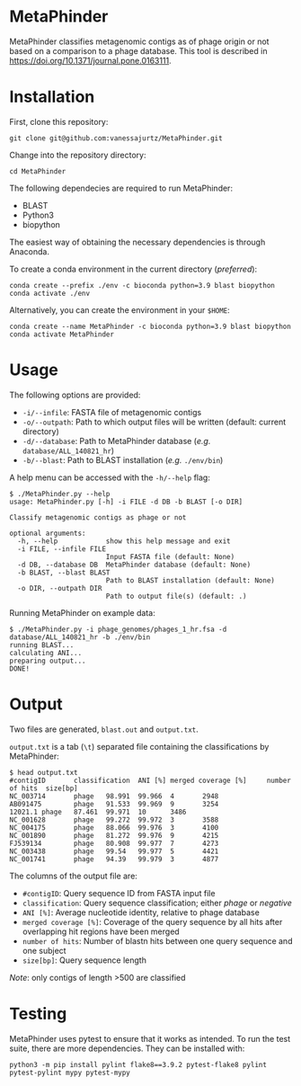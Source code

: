 # MetaPhinder

MetaPhinder classifies metagenomic contigs as of phage origin or not based on a comparison to a phage database. This tool is described in https://doi.org/10.1371/journal.pone.0163111.

# Installation

First, clone this repository:

```
git clone git@github.com:vanessajurtz/MetaPhinder.git
```

Change into the repository directory:

```
cd MetaPhinder
```

The following dependecies are required to run MetaPhinder:

* BLAST
* Python3
* biopython

The easiest way of obtaining the necessary dependencies is through Anaconda.

To create a conda environment in the current directory (*preferred*):

```
conda create --prefix ./env -c bioconda python=3.9 blast biopython
conda activate ./env
```

Alternatively, you can create the environment in your `$HOME`:

```
conda create --name MetaPhinder -c bioconda python=3.9 blast biopython
conda activate MetaPhinder
```

# Usage

The following options are provided:

* `-i/--infile`: FASTA file of metagenomic contigs
* `-o/--outpath`: Path to which output files will be written (default: current directory)
* `-d/--database`: Path to MetaPhinder database (*e.g.* `database/ALL_140821_hr`)
* `-b/--blast`: Path to BLAST installation (*e.g.* `./env/bin`)

A help menu can be accessed with the `-h/--help` flag:

```
$ ./MetaPhinder.py --help
usage: MetaPhinder.py [-h] -i FILE -d DB -b BLAST [-o DIR]

Classify metagenomic contigs as phage or not

optional arguments:
  -h, --help            show this help message and exit
  -i FILE, --infile FILE
                        Input FASTA file (default: None)
  -d DB, --database DB  MetaPhinder database (default: None)
  -b BLAST, --blast BLAST
                        Path to BLAST installation (default: None)
  -o DIR, --outpath DIR
                        Path to output file(s) (default: .)
```

Running MetaPhinder on example data:

```
$ ./MetaPhinder.py -i phage_genomes/phages_1_hr.fsa -d database/ALL_140821_hr -b ./env/bin
running BLAST...
calculating ANI...
preparing output...
DONE!
```

# Output

Two files are generated, `blast.out` and `output.txt`.

`output.txt` is a tab (`\t`) separated file containing the classifications by MetaPhinder:

```
$ head output.txt
#contigID       classification  ANI [%] merged coverage [%]     number of hits  size[bp]
NC_003714       phage   98.991  99.966  4       2948
AB091475        phage   91.533  99.969  9       3254
12021.1 phage   87.461  99.971  10      3486
NC_001628       phage   99.272  99.972  3       3588
NC_004175       phage   88.066  99.976  3       4100
NC_001890       phage   81.272  99.976  9       4215
FJ539134        phage   80.908  99.977  7       4273
NC_003438       phage   99.54   99.977  5       4421
NC_001741       phage   94.39   99.979  3       4877
```

The columns of the output file are:

* `#contigID`: Query sequence ID from FASTA input file
* `classification`: Query sequence classification; either *phage* or *negative*
* `ANI [%]`: Average nucleotide identity, relative to phage database
* `merged coverage [%]`: Coverage of the query sequence by all hits after overlapping hit regions have been merged
* `number of hits`: Number of blastn hits between one query sequence and one subject
* `size[bp]`: Query sequence length

*Note*: only contigs of length >500 are classified

# Testing

MetaPhinder uses pytest to ensure that it works as intended. To run the test suite, there are more dependencies. They can be installed with:

```
python3 -m pip install pylint flake8==3.9.2 pytest-flake8 pylint pytest-pylint mypy pytest-mypy
```